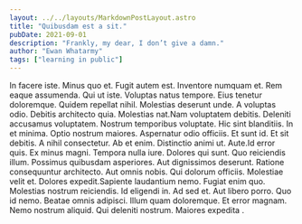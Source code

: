 ```yaml
---
layout: ../../layouts/MarkdownPostLayout.astro
title: "Quibusdam est a sit."
pubDate: 2021-09-01
description: "Frankly, my dear, I don’t give a damn."
author: "Ewan Whatarmy"
tags: ["learning in public"]
---
```


In facere iste. Minus quo et. Fugit autem est. Inventore numquam et. Rem eaque assumenda. Qui ut iste. Voluptas natus tempore. Eius tenetur doloremque. Quidem repellat nihil. Molestias deserunt unde. A voluptas odio. Debitis architecto quia. Molestias nat.Nam voluptatem debitis. Deleniti accusamus voluptatem. Nostrum temporibus voluptate. Hic sint blanditiis. In et minima. Optio nostrum maiores. Aspernatur odio officiis. Et sunt id. Et sit debitis. A nihil consectetur. Ab et enim. Distinctio animi ut. Aute.Id error quis. Ex minus magni. Tempora nulla iure. Dolores qui sunt. Quo reiciendis illum. Possimus quibusdam asperiores. Aut dignissimos deserunt. Ratione consequuntur architecto. Aut omnis nobis. Qui dolorum officiis. Molestiae velit et. Dolores expedit.Sapiente laudantium nemo. Fugiat enim quo. Molestias nostrum reiciendis. Id eligendi in. Ad sed et. Aut libero porro. Quo id nemo. Beatae omnis adipisci. Illum quam doloremque. Et error magnam. Nemo nostrum aliquid. Qui deleniti nostrum. Maiores expedita .

